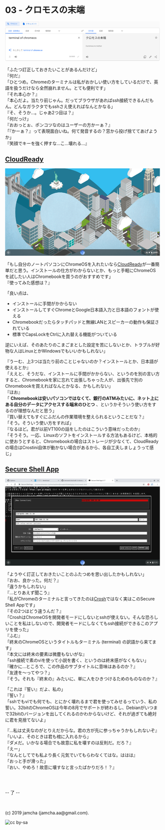 

# 03 - クロモスの末端

![google-translate](./img/google-translation.png)

「ふたつ訂正しておきたいことがあるんだけど」  
『何だ』  
「ひとつめ。Chromeのターミナルは私がおかしい使い方をしているだけで、英語を扱うだけなら全然崩れません。とても便利です」  
『それ本心か？』  
「本心だよ。当たり前じゃん。だってブラウザがあればssh接続できるんだもん。どんなガラクタでもsshさえ使えればなんとかなる」  
『そ、そうか…。じゃあ2つ目は？』  
「何だっけ」  
『おおっとぉ、ポンコツなのはユーザーの方かーぁ？』  
「『かーぁ？』って表現面白いね。何て発音するの？窓から投げ捨ててあげようか」  
『笑顔でキーを強く押すな…こ…壊れる…』  

## [CloudReady](http://www.neverware.com/freedownload)

![cloudready-screen](./img/chromeos-screen.png)

「もし自分のノートパソコンにChromeOSを入れたいなら[CloudReady](http://www.neverware.com/freedownload)が一番簡単だと思う。インストールの仕方がわからないとか、もっと手軽にChromeOSを試したい人はChromebookを買うのがおすすめです」  
『使ってみた感想は？』

「良い点は、

- インストールに手間がかからない
- インストールしてすぐChromeとGoogle日本語入力と日本語のフォントが使える
- Chromebookだったらタッチパッドと無線LANとスピーカーの動作も保証されている
- 標準でCapsLockをCtrlに入れ替える機能がついている

逆にいえば、そのあたりのこまごまとした設定を苦にしないとか、トラブルが好物な人はLinuxとかWindowsでもいいかもしれない」

『うーむ、上3つは当たり前のことじゃないのか？インストールとか、日本語が使えるとか』  
「ええと、そうだな、インストールに手間がかからない、というのを別の言い方すると、Chromebookを家に忘れて出張しちゃった人が、出張先で別のChromebookを買えればなんとかなる、かもしれない」  
『ほお』  
「 **Chromebookは安いパソコンではなくて、銀行のATMみたいに、ネット上にある自分のデータにアクセスする端末のひとつ** 、というかそういう使い方をするのが理想なんだと思う」  
『買い替えてもすぐにふだんの作業環境を整えられるということだな？』   
「そう。そういう使い方をすれば」  
『なるほど。君が以前VT100の話をしたのはこういう意味だったのか』   
「そうそう。一応、Linuxのソフトをインストールする方法もあるけど、本格的に使おうとすると、Chromebookの場合はストレージが少なくて、CloudReadyの場合はCrostini自体が動かない場合があるから、各自工夫しましょうって感じ」

## [Secure Shell App](https://chrome.google.com/webstore/detail/secure-shell-app/pnhechapfaindjhompbnflcldabbghjo?hl=ja)

![secure shell app](./img/ssh.png)

「ようやく訂正しておきたいことのふたつめを思い出したかもしれない」  
『おお、良かった。何だ？』  
「違うかもしれない」  
『…とりあえず聞こう』  
「私がChromeのターミナルと言ってきたのは[Crosh](https://chromium.googlesource.com/chromiumos/platform2/+/master/crosh/README.md)ではなく実はこのSecure Shell Appです」  
『その2つはどう違うんだ？』  
「CroshはChromeOSを開発者モードにしないとsshが使えない。そんな恐ろしいことを私はしないので、開発者モードにしなくてもssh接続ができるこのアプリを使った」  
『ふむ』  
「終末のChromeOSというタイトルもターミナル (terminal) の訳語から来てます」  
『本文には終末の要素は微塵もないがな』  
「ssh接続で素のviを使って小説を書く、というのは終末感がなくもない」  
『確かに…ところで、この作品のサブタイトルに意味はあるのか？』  
「友達を〜ってやつ？」  
『そう。それも『終末の』みたいに、単に人をひきつけるためのものなのか？』

「これは『誓い』だよ、私の」  
『誓い？』  
「sshでもviでも何でも、とにかく壊れるまで君を使ってみせるっていう、私の誓い。32bitのChromeOSは今年の8月でサポートが終わるし、Debianがいつまで32bitのバージョンを出してくれるのかわからないけど、それが過ぎても絶対に君を見捨てないよ」

『…私は丈夫なのがとりえだからな。君の方が先に参っちゃうかもしれないぞ』  
「いいよ、そのときは君も棺に入れるから」  
『ダメだ。いかなる場合でも故意に私を壊すのは反則だ。だろ？』  
「えー」  
『なんとしてでも私より長く元気でいてもらわなくてはな。ははは』  
「おっと手が滑った」  
『おい、やめろ！故意に壊すなと言ったばかりだろ！？』

<br>
<br>

-- 了 -- 

<br>
<br>
(c) 2019 jamcha (jamcha.aa@gmail.com).

![cc by-sa](https://i.creativecommons.org/l/by-sa/4.0/88x31.png)

